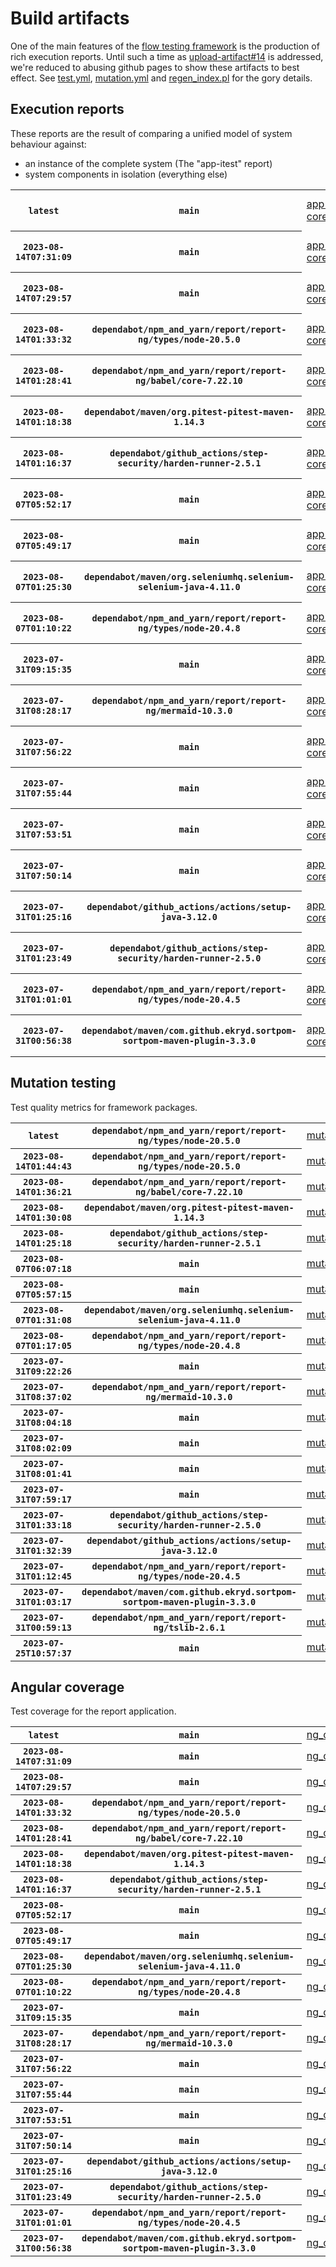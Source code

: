 # Build artifacts

One of the main features of the [flow testing framework](https://github.com/Mastercard/flow) is the production of rich execution reports.
Until such a time as [upload-artifact#14](https://github.com/actions/upload-artifact/issues/14) is addressed, we're reduced to abusing github pages to show these artifacts to best effect.
See [test.yml](https://github.com/Mastercard/flow/blob/main/.github/workflows/test.yml), [mutation.yml](https://github.com/Mastercard/flow/blob/main/.github/workflows/mutation.yml) and [regen_index.pl](https://github.com/Mastercard/flow/blob/pages/regen_index.pl) for the gory details.

## Execution reports

These reports are the result of comparing a unified model of system behaviour against:
 * an instance of the complete system (The "app-itest" report)
 * system components in isolation (everything else)

<!-- start:execution -->
<table>
	<tbody>
		<tr> <th><code>latest</code></th>
			 <th><code>main</code></th>
			<td><a href="execution/latest/example/app-core/target/mctf/latest/index.html">app-core</a></td>
			<td><a href="execution/latest/example/app-histogram/target/mctf/latest/index.html">app-histogram</a></td>
			<td><a href="execution/latest/example/app-itest/target/mctf/latest/index.html">app-itest</a></td>
			<td><a href="execution/latest/example/app-queue/target/mctf/latest/index.html">app-queue</a></td>
			<td><a href="execution/latest/example/app-store/target/mctf/latest/index.html">app-store</a></td>
			<td><a href="execution/latest/example/app-ui/target/mctf/latest/index.html">app-ui</a></td>
			<td><a href="execution/latest/example/app-web-ui/target/mctf/latest/index.html">app-web-ui</a></td>
		</tr>
		<tr> <th><code>2023-08-14T07:31:09</code></th>
			 <th><code>main</code></th>
			<td><a href="execution/1691998269/example/app-core/target/mctf/latest/index.html">app-core</a></td>
			<td><a href="execution/1691998269/example/app-histogram/target/mctf/latest/index.html">app-histogram</a></td>
			<td><a href="execution/1691998269/example/app-itest/target/mctf/latest/index.html">app-itest</a></td>
			<td><a href="execution/1691998269/example/app-queue/target/mctf/latest/index.html">app-queue</a></td>
			<td><a href="execution/1691998269/example/app-store/target/mctf/latest/index.html">app-store</a></td>
			<td><a href="execution/1691998269/example/app-ui/target/mctf/latest/index.html">app-ui</a></td>
			<td><a href="execution/1691998269/example/app-web-ui/target/mctf/latest/index.html">app-web-ui</a></td>
		</tr>
		<tr> <th><code>2023-08-14T07:29:57</code></th>
			 <th><code>main</code></th>
			<td><a href="execution/1691998197/example/app-core/target/mctf/latest/index.html">app-core</a></td>
			<td><a href="execution/1691998197/example/app-histogram/target/mctf/latest/index.html">app-histogram</a></td>
			<td><a href="execution/1691998197/example/app-itest/target/mctf/latest/index.html">app-itest</a></td>
			<td><a href="execution/1691998197/example/app-queue/target/mctf/latest/index.html">app-queue</a></td>
			<td><a href="execution/1691998197/example/app-store/target/mctf/latest/index.html">app-store</a></td>
			<td><a href="execution/1691998197/example/app-ui/target/mctf/latest/index.html">app-ui</a></td>
			<td><a href="execution/1691998197/example/app-web-ui/target/mctf/latest/index.html">app-web-ui</a></td>
		</tr>
		<tr> <th><code>2023-08-14T01:33:32</code></th>
			 <th><code>dependabot/npm_and_yarn/report/report-ng/types/node-20.5.0</code></th>
			<td><a href="execution/1691976812/example/app-core/target/mctf/latest/index.html">app-core</a></td>
			<td><a href="execution/1691976812/example/app-histogram/target/mctf/latest/index.html">app-histogram</a></td>
			<td><a href="execution/1691976812/example/app-itest/target/mctf/latest/index.html">app-itest</a></td>
			<td><a href="execution/1691976812/example/app-queue/target/mctf/latest/index.html">app-queue</a></td>
			<td><a href="execution/1691976812/example/app-store/target/mctf/latest/index.html">app-store</a></td>
			<td><a href="execution/1691976812/example/app-ui/target/mctf/latest/index.html">app-ui</a></td>
			<td><a href="execution/1691976812/example/app-web-ui/target/mctf/latest/index.html">app-web-ui</a></td>
		</tr>
		<tr> <th><code>2023-08-14T01:28:41</code></th>
			 <th><code>dependabot/npm_and_yarn/report/report-ng/babel/core-7.22.10</code></th>
			<td><a href="execution/1691976521/example/app-core/target/mctf/latest/index.html">app-core</a></td>
			<td><a href="execution/1691976521/example/app-histogram/target/mctf/latest/index.html">app-histogram</a></td>
			<td><a href="execution/1691976521/example/app-itest/target/mctf/latest/index.html">app-itest</a></td>
			<td><a href="execution/1691976521/example/app-queue/target/mctf/latest/index.html">app-queue</a></td>
			<td><a href="execution/1691976521/example/app-store/target/mctf/latest/index.html">app-store</a></td>
			<td><a href="execution/1691976521/example/app-ui/target/mctf/latest/index.html">app-ui</a></td>
			<td><a href="execution/1691976521/example/app-web-ui/target/mctf/latest/index.html">app-web-ui</a></td>
		</tr>
		<tr> <th><code>2023-08-14T01:18:38</code></th>
			 <th><code>dependabot/maven/org.pitest-pitest-maven-1.14.3</code></th>
			<td><a href="execution/1691975918/example/app-core/target/mctf/latest/index.html">app-core</a></td>
			<td><a href="execution/1691975918/example/app-histogram/target/mctf/latest/index.html">app-histogram</a></td>
			<td><a href="execution/1691975918/example/app-itest/target/mctf/latest/index.html">app-itest</a></td>
			<td><a href="execution/1691975918/example/app-queue/target/mctf/latest/index.html">app-queue</a></td>
			<td><a href="execution/1691975918/example/app-store/target/mctf/latest/index.html">app-store</a></td>
			<td><a href="execution/1691975918/example/app-ui/target/mctf/latest/index.html">app-ui</a></td>
			<td><a href="execution/1691975918/example/app-web-ui/target/mctf/latest/index.html">app-web-ui</a></td>
		</tr>
		<tr> <th><code>2023-08-14T01:16:37</code></th>
			 <th><code>dependabot/github_actions/step-security/harden-runner-2.5.1</code></th>
			<td><a href="execution/1691975797/example/app-core/target/mctf/latest/index.html">app-core</a></td>
			<td><a href="execution/1691975797/example/app-histogram/target/mctf/latest/index.html">app-histogram</a></td>
			<td><a href="execution/1691975797/example/app-itest/target/mctf/latest/index.html">app-itest</a></td>
			<td><a href="execution/1691975797/example/app-queue/target/mctf/latest/index.html">app-queue</a></td>
			<td><a href="execution/1691975797/example/app-store/target/mctf/latest/index.html">app-store</a></td>
			<td><a href="execution/1691975797/example/app-ui/target/mctf/latest/index.html">app-ui</a></td>
			<td><a href="execution/1691975797/example/app-web-ui/target/mctf/latest/index.html">app-web-ui</a></td>
		</tr>
		<tr> <th><code>2023-08-07T05:52:17</code></th>
			 <th><code>main</code></th>
			<td><a href="execution/1691387537/example/app-core/target/mctf/latest/index.html">app-core</a></td>
			<td><a href="execution/1691387537/example/app-histogram/target/mctf/latest/index.html">app-histogram</a></td>
			<td><a href="execution/1691387537/example/app-itest/target/mctf/latest/index.html">app-itest</a></td>
			<td><a href="execution/1691387537/example/app-queue/target/mctf/latest/index.html">app-queue</a></td>
			<td><a href="execution/1691387537/example/app-store/target/mctf/latest/index.html">app-store</a></td>
			<td><a href="execution/1691387537/example/app-ui/target/mctf/latest/index.html">app-ui</a></td>
			<td><a href="execution/1691387537/example/app-web-ui/target/mctf/latest/index.html">app-web-ui</a></td>
		</tr>
		<tr> <th><code>2023-08-07T05:49:17</code></th>
			 <th><code>main</code></th>
			<td><a href="execution/1691387357/example/app-core/target/mctf/latest/index.html">app-core</a></td>
			<td><a href="execution/1691387357/example/app-histogram/target/mctf/latest/index.html">app-histogram</a></td>
			<td><a href="execution/1691387357/example/app-itest/target/mctf/latest/index.html">app-itest</a></td>
			<td><a href="execution/1691387357/example/app-queue/target/mctf/latest/index.html">app-queue</a></td>
			<td><a href="execution/1691387357/example/app-store/target/mctf/latest/index.html">app-store</a></td>
			<td><a href="execution/1691387357/example/app-ui/target/mctf/latest/index.html">app-ui</a></td>
			<td><a href="execution/1691387357/example/app-web-ui/target/mctf/latest/index.html">app-web-ui</a></td>
		</tr>
		<tr> <th><code>2023-08-07T01:25:30</code></th>
			 <th><code>dependabot/maven/org.seleniumhq.selenium-selenium-java-4.11.0</code></th>
			<td><a href="execution/1691371530/example/app-core/target/mctf/latest/index.html">app-core</a></td>
			<td><a href="execution/1691371530/example/app-histogram/target/mctf/latest/index.html">app-histogram</a></td>
			<td><a href="execution/1691371530/example/app-itest/target/mctf/latest/index.html">app-itest</a></td>
			<td><a href="execution/1691371530/example/app-queue/target/mctf/latest/index.html">app-queue</a></td>
			<td><a href="execution/1691371530/example/app-store/target/mctf/latest/index.html">app-store</a></td>
			<td><a href="execution/1691371530/example/app-ui/target/mctf/latest/index.html">app-ui</a></td>
			<td><a href="execution/1691371530/example/app-web-ui/target/mctf/latest/index.html">app-web-ui</a></td>
		</tr>
		<tr> <th><code>2023-08-07T01:10:22</code></th>
			 <th><code>dependabot/npm_and_yarn/report/report-ng/types/node-20.4.8</code></th>
			<td><a href="execution/1691370622/example/app-core/target/mctf/latest/index.html">app-core</a></td>
			<td><a href="execution/1691370622/example/app-histogram/target/mctf/latest/index.html">app-histogram</a></td>
			<td><a href="execution/1691370622/example/app-itest/target/mctf/latest/index.html">app-itest</a></td>
			<td><a href="execution/1691370622/example/app-queue/target/mctf/latest/index.html">app-queue</a></td>
			<td><a href="execution/1691370622/example/app-store/target/mctf/latest/index.html">app-store</a></td>
			<td><a href="execution/1691370622/example/app-ui/target/mctf/latest/index.html">app-ui</a></td>
			<td><a href="execution/1691370622/example/app-web-ui/target/mctf/latest/index.html">app-web-ui</a></td>
		</tr>
		<tr> <th><code>2023-07-31T09:15:35</code></th>
			 <th><code>main</code></th>
			<td><a href="execution/1690794935/example/app-core/target/mctf/latest/index.html">app-core</a></td>
			<td><a href="execution/1690794935/example/app-histogram/target/mctf/latest/index.html">app-histogram</a></td>
			<td><a href="execution/1690794935/example/app-itest/target/mctf/latest/index.html">app-itest</a></td>
			<td><a href="execution/1690794935/example/app-queue/target/mctf/latest/index.html">app-queue</a></td>
			<td><a href="execution/1690794935/example/app-store/target/mctf/latest/index.html">app-store</a></td>
			<td><a href="execution/1690794935/example/app-ui/target/mctf/latest/index.html">app-ui</a></td>
			<td><a href="execution/1690794935/example/app-web-ui/target/mctf/latest/index.html">app-web-ui</a></td>
		</tr>
		<tr> <th><code>2023-07-31T08:28:17</code></th>
			 <th><code>dependabot/npm_and_yarn/report/report-ng/mermaid-10.3.0</code></th>
			<td><a href="execution/1690792097/example/app-core/target/mctf/latest/index.html">app-core</a></td>
			<td><a href="execution/1690792097/example/app-histogram/target/mctf/latest/index.html">app-histogram</a></td>
			<td><a href="execution/1690792097/example/app-itest/target/mctf/latest/index.html">app-itest</a></td>
			<td><a href="execution/1690792097/example/app-queue/target/mctf/latest/index.html">app-queue</a></td>
			<td><a href="execution/1690792097/example/app-store/target/mctf/latest/index.html">app-store</a></td>
			<td><a href="execution/1690792097/example/app-ui/target/mctf/latest/index.html">app-ui</a></td>
			<td><a href="execution/1690792097/example/app-web-ui/target/mctf/latest/index.html">app-web-ui</a></td>
		</tr>
		<tr> <th><code>2023-07-31T07:56:22</code></th>
			 <th><code>main</code></th>
			<td><a href="execution/1690790182/example/app-core/target/mctf/latest/index.html">app-core</a></td>
			<td><a href="execution/1690790182/example/app-histogram/target/mctf/latest/index.html">app-histogram</a></td>
			<td><a href="execution/1690790182/example/app-itest/target/mctf/latest/index.html">app-itest</a></td>
			<td><a href="execution/1690790182/example/app-queue/target/mctf/latest/index.html">app-queue</a></td>
			<td><a href="execution/1690790182/example/app-store/target/mctf/latest/index.html">app-store</a></td>
			<td><a href="execution/1690790182/example/app-ui/target/mctf/latest/index.html">app-ui</a></td>
			<td><a href="execution/1690790182/example/app-web-ui/target/mctf/latest/index.html">app-web-ui</a></td>
		</tr>
		<tr> <th><code>2023-07-31T07:55:44</code></th>
			 <th><code>main</code></th>
			<td><a href="execution/1690790144/example/app-core/target/mctf/latest/index.html">app-core</a></td>
			<td><a href="execution/1690790144/example/app-histogram/target/mctf/latest/index.html">app-histogram</a></td>
			<td><a href="execution/1690790144/example/app-itest/target/mctf/latest/index.html">app-itest</a></td>
			<td><a href="execution/1690790144/example/app-queue/target/mctf/latest/index.html">app-queue</a></td>
			<td><a href="execution/1690790144/example/app-store/target/mctf/latest/index.html">app-store</a></td>
			<td><a href="execution/1690790144/example/app-ui/target/mctf/latest/index.html">app-ui</a></td>
			<td><a href="execution/1690790144/example/app-web-ui/target/mctf/latest/index.html">app-web-ui</a></td>
		</tr>
		<tr> <th><code>2023-07-31T07:53:51</code></th>
			 <th><code>main</code></th>
			<td><a href="execution/1690790031/example/app-core/target/mctf/latest/index.html">app-core</a></td>
			<td><a href="execution/1690790031/example/app-histogram/target/mctf/latest/index.html">app-histogram</a></td>
			<td><a href="execution/1690790031/example/app-itest/target/mctf/latest/index.html">app-itest</a></td>
			<td><a href="execution/1690790031/example/app-queue/target/mctf/latest/index.html">app-queue</a></td>
			<td><a href="execution/1690790031/example/app-store/target/mctf/latest/index.html">app-store</a></td>
			<td><a href="execution/1690790031/example/app-ui/target/mctf/latest/index.html">app-ui</a></td>
			<td><a href="execution/1690790031/example/app-web-ui/target/mctf/latest/index.html">app-web-ui</a></td>
		</tr>
		<tr> <th><code>2023-07-31T07:50:14</code></th>
			 <th><code>main</code></th>
			<td><a href="execution/1690789814/example/app-core/target/mctf/latest/index.html">app-core</a></td>
			<td><a href="execution/1690789814/example/app-histogram/target/mctf/latest/index.html">app-histogram</a></td>
			<td><a href="execution/1690789814/example/app-itest/target/mctf/latest/index.html">app-itest</a></td>
			<td><a href="execution/1690789814/example/app-queue/target/mctf/latest/index.html">app-queue</a></td>
			<td><a href="execution/1690789814/example/app-store/target/mctf/latest/index.html">app-store</a></td>
			<td><a href="execution/1690789814/example/app-ui/target/mctf/latest/index.html">app-ui</a></td>
			<td><a href="execution/1690789814/example/app-web-ui/target/mctf/latest/index.html">app-web-ui</a></td>
		</tr>
		<tr> <th><code>2023-07-31T01:25:16</code></th>
			 <th><code>dependabot/github_actions/actions/setup-java-3.12.0</code></th>
			<td><a href="execution/1690766716/example/app-core/target/mctf/latest/index.html">app-core</a></td>
			<td><a href="execution/1690766716/example/app-histogram/target/mctf/latest/index.html">app-histogram</a></td>
			<td><a href="execution/1690766716/example/app-itest/target/mctf/latest/index.html">app-itest</a></td>
			<td><a href="execution/1690766716/example/app-queue/target/mctf/latest/index.html">app-queue</a></td>
			<td><a href="execution/1690766716/example/app-store/target/mctf/latest/index.html">app-store</a></td>
			<td><a href="execution/1690766716/example/app-ui/target/mctf/latest/index.html">app-ui</a></td>
			<td><a href="execution/1690766716/example/app-web-ui/target/mctf/latest/index.html">app-web-ui</a></td>
		</tr>
		<tr> <th><code>2023-07-31T01:23:49</code></th>
			 <th><code>dependabot/github_actions/step-security/harden-runner-2.5.0</code></th>
			<td><a href="execution/1690766629/example/app-core/target/mctf/latest/index.html">app-core</a></td>
			<td><a href="execution/1690766629/example/app-histogram/target/mctf/latest/index.html">app-histogram</a></td>
			<td><a href="execution/1690766629/example/app-itest/target/mctf/latest/index.html">app-itest</a></td>
			<td><a href="execution/1690766629/example/app-queue/target/mctf/latest/index.html">app-queue</a></td>
			<td><a href="execution/1690766629/example/app-store/target/mctf/latest/index.html">app-store</a></td>
			<td><a href="execution/1690766629/example/app-ui/target/mctf/latest/index.html">app-ui</a></td>
			<td><a href="execution/1690766629/example/app-web-ui/target/mctf/latest/index.html">app-web-ui</a></td>
		</tr>
		<tr> <th><code>2023-07-31T01:01:01</code></th>
			 <th><code>dependabot/npm_and_yarn/report/report-ng/types/node-20.4.5</code></th>
			<td><a href="execution/1690765261/example/app-core/target/mctf/latest/index.html">app-core</a></td>
			<td><a href="execution/1690765261/example/app-histogram/target/mctf/latest/index.html">app-histogram</a></td>
			<td><a href="execution/1690765261/example/app-itest/target/mctf/latest/index.html">app-itest</a></td>
			<td><a href="execution/1690765261/example/app-queue/target/mctf/latest/index.html">app-queue</a></td>
			<td><a href="execution/1690765261/example/app-store/target/mctf/latest/index.html">app-store</a></td>
			<td><a href="execution/1690765261/example/app-ui/target/mctf/latest/index.html">app-ui</a></td>
			<td><a href="execution/1690765261/example/app-web-ui/target/mctf/latest/index.html">app-web-ui</a></td>
		</tr>
		<tr> <th><code>2023-07-31T00:56:38</code></th>
			 <th><code>dependabot/maven/com.github.ekryd.sortpom-sortpom-maven-plugin-3.3.0</code></th>
			<td><a href="execution/1690764998/example/app-core/target/mctf/latest/index.html">app-core</a></td>
			<td><a href="execution/1690764998/example/app-histogram/target/mctf/latest/index.html">app-histogram</a></td>
			<td><a href="execution/1690764998/example/app-itest/target/mctf/latest/index.html">app-itest</a></td>
			<td><a href="execution/1690764998/example/app-queue/target/mctf/latest/index.html">app-queue</a></td>
			<td><a href="execution/1690764998/example/app-store/target/mctf/latest/index.html">app-store</a></td>
			<td><a href="execution/1690764998/example/app-ui/target/mctf/latest/index.html">app-ui</a></td>
			<td><a href="execution/1690764998/example/app-web-ui/target/mctf/latest/index.html">app-web-ui</a></td>
		</tr>
	</tbody>
</table>
<!-- end:execution -->

## Mutation testing

Test quality metrics for framework packages.

<!-- start:mutation -->
<table>
	<tbody>
		<tr> <th><code>latest</code></th>
			 <th><code>dependabot/npm_and_yarn/report/report-ng/types/node-20.5.0</code></th>
			<td><a href="mutation/latest/mutation_report/index.html">mutation</a></td>
		</tr>
		<tr> <th><code>2023-08-14T01:44:43</code></th>
			 <th><code>dependabot/npm_and_yarn/report/report-ng/types/node-20.5.0</code></th>
			<td><a href="mutation/1691977483/mutation_report/index.html">mutation</a></td>
		</tr>
		<tr> <th><code>2023-08-14T01:36:21</code></th>
			 <th><code>dependabot/npm_and_yarn/report/report-ng/babel/core-7.22.10</code></th>
			<td><a href="mutation/1691976981/mutation_report/index.html">mutation</a></td>
		</tr>
		<tr> <th><code>2023-08-14T01:30:08</code></th>
			 <th><code>dependabot/maven/org.pitest-pitest-maven-1.14.3</code></th>
			<td><a href="mutation/1691976608/mutation_report/index.html">mutation</a></td>
		</tr>
		<tr> <th><code>2023-08-14T01:25:18</code></th>
			 <th><code>dependabot/github_actions/step-security/harden-runner-2.5.1</code></th>
			<td><a href="mutation/1691976318/mutation_report/index.html">mutation</a></td>
		</tr>
		<tr> <th><code>2023-08-07T06:07:18</code></th>
			 <th><code>main</code></th>
			<td><a href="mutation/1691388438/mutation_report/index.html">mutation</a></td>
		</tr>
		<tr> <th><code>2023-08-07T05:57:15</code></th>
			 <th><code>main</code></th>
			<td><a href="mutation/1691387835/mutation_report/index.html">mutation</a></td>
		</tr>
		<tr> <th><code>2023-08-07T01:31:08</code></th>
			 <th><code>dependabot/maven/org.seleniumhq.selenium-selenium-java-4.11.0</code></th>
			<td><a href="mutation/1691371868/mutation_report/index.html">mutation</a></td>
		</tr>
		<tr> <th><code>2023-08-07T01:17:05</code></th>
			 <th><code>dependabot/npm_and_yarn/report/report-ng/types/node-20.4.8</code></th>
			<td><a href="mutation/1691371025/mutation_report/index.html">mutation</a></td>
		</tr>
		<tr> <th><code>2023-07-31T09:22:26</code></th>
			 <th><code>main</code></th>
			<td><a href="mutation/1690795346/mutation_report/index.html">mutation</a></td>
		</tr>
		<tr> <th><code>2023-07-31T08:37:02</code></th>
			 <th><code>dependabot/npm_and_yarn/report/report-ng/mermaid-10.3.0</code></th>
			<td><a href="mutation/1690792622/mutation_report/index.html">mutation</a></td>
		</tr>
		<tr> <th><code>2023-07-31T08:04:18</code></th>
			 <th><code>main</code></th>
			<td><a href="mutation/1690790658/mutation_report/index.html">mutation</a></td>
		</tr>
		<tr> <th><code>2023-07-31T08:02:09</code></th>
			 <th><code>main</code></th>
			<td><a href="mutation/1690790529/mutation_report/index.html">mutation</a></td>
		</tr>
		<tr> <th><code>2023-07-31T08:01:41</code></th>
			 <th><code>main</code></th>
			<td><a href="mutation/1690790501/mutation_report/index.html">mutation</a></td>
		</tr>
		<tr> <th><code>2023-07-31T07:59:17</code></th>
			 <th><code>main</code></th>
			<td><a href="mutation/1690790357/mutation_report/index.html">mutation</a></td>
		</tr>
		<tr> <th><code>2023-07-31T01:33:18</code></th>
			 <th><code>dependabot/github_actions/step-security/harden-runner-2.5.0</code></th>
			<td><a href="mutation/1690767198/mutation_report/index.html">mutation</a></td>
		</tr>
		<tr> <th><code>2023-07-31T01:32:39</code></th>
			 <th><code>dependabot/github_actions/actions/setup-java-3.12.0</code></th>
			<td><a href="mutation/1690767159/mutation_report/index.html">mutation</a></td>
		</tr>
		<tr> <th><code>2023-07-31T01:12:45</code></th>
			 <th><code>dependabot/npm_and_yarn/report/report-ng/types/node-20.4.5</code></th>
			<td><a href="mutation/1690765965/mutation_report/index.html">mutation</a></td>
		</tr>
		<tr> <th><code>2023-07-31T01:03:17</code></th>
			 <th><code>dependabot/maven/com.github.ekryd.sortpom-sortpom-maven-plugin-3.3.0</code></th>
			<td><a href="mutation/1690765397/mutation_report/index.html">mutation</a></td>
		</tr>
		<tr> <th><code>2023-07-31T00:59:13</code></th>
			 <th><code>dependabot/npm_and_yarn/report/report-ng/tslib-2.6.1</code></th>
			<td><a href="mutation/1690765153/mutation_report/index.html">mutation</a></td>
		</tr>
		<tr> <th><code>2023-07-25T10:57:37</code></th>
			 <th><code>main</code></th>
			<td><a href="mutation/1690282657/mutation_report/index.html">mutation</a></td>
		</tr>
	</tbody>
</table>
<!-- end:mutation -->

## Angular coverage

Test coverage for the report application.

<!-- start:ng_coverage -->
<table>
	<tbody>
		<tr> <th><code>latest</code></th>
			 <th><code>main</code></th>
			<td><a href="ng_coverage/latest/report/index.html">ng_coverage</a></td>
		</tr>
		<tr> <th><code>2023-08-14T07:31:09</code></th>
			 <th><code>main</code></th>
			<td><a href="ng_coverage/1691998269/report/index.html">ng_coverage</a></td>
		</tr>
		<tr> <th><code>2023-08-14T07:29:57</code></th>
			 <th><code>main</code></th>
			<td><a href="ng_coverage/1691998197/report/index.html">ng_coverage</a></td>
		</tr>
		<tr> <th><code>2023-08-14T01:33:32</code></th>
			 <th><code>dependabot/npm_and_yarn/report/report-ng/types/node-20.5.0</code></th>
			<td><a href="ng_coverage/1691976812/report/index.html">ng_coverage</a></td>
		</tr>
		<tr> <th><code>2023-08-14T01:28:41</code></th>
			 <th><code>dependabot/npm_and_yarn/report/report-ng/babel/core-7.22.10</code></th>
			<td><a href="ng_coverage/1691976521/report/index.html">ng_coverage</a></td>
		</tr>
		<tr> <th><code>2023-08-14T01:18:38</code></th>
			 <th><code>dependabot/maven/org.pitest-pitest-maven-1.14.3</code></th>
			<td><a href="ng_coverage/1691975918/report/index.html">ng_coverage</a></td>
		</tr>
		<tr> <th><code>2023-08-14T01:16:37</code></th>
			 <th><code>dependabot/github_actions/step-security/harden-runner-2.5.1</code></th>
			<td><a href="ng_coverage/1691975797/report/index.html">ng_coverage</a></td>
		</tr>
		<tr> <th><code>2023-08-07T05:52:17</code></th>
			 <th><code>main</code></th>
			<td><a href="ng_coverage/1691387537/report/index.html">ng_coverage</a></td>
		</tr>
		<tr> <th><code>2023-08-07T05:49:17</code></th>
			 <th><code>main</code></th>
			<td><a href="ng_coverage/1691387357/report/index.html">ng_coverage</a></td>
		</tr>
		<tr> <th><code>2023-08-07T01:25:30</code></th>
			 <th><code>dependabot/maven/org.seleniumhq.selenium-selenium-java-4.11.0</code></th>
			<td><a href="ng_coverage/1691371530/report/index.html">ng_coverage</a></td>
		</tr>
		<tr> <th><code>2023-08-07T01:10:22</code></th>
			 <th><code>dependabot/npm_and_yarn/report/report-ng/types/node-20.4.8</code></th>
			<td><a href="ng_coverage/1691370622/report/index.html">ng_coverage</a></td>
		</tr>
		<tr> <th><code>2023-07-31T09:15:35</code></th>
			 <th><code>main</code></th>
			<td><a href="ng_coverage/1690794935/report/index.html">ng_coverage</a></td>
		</tr>
		<tr> <th><code>2023-07-31T08:28:17</code></th>
			 <th><code>dependabot/npm_and_yarn/report/report-ng/mermaid-10.3.0</code></th>
			<td><a href="ng_coverage/1690792097/report/index.html">ng_coverage</a></td>
		</tr>
		<tr> <th><code>2023-07-31T07:56:22</code></th>
			 <th><code>main</code></th>
			<td><a href="ng_coverage/1690790182/report/index.html">ng_coverage</a></td>
		</tr>
		<tr> <th><code>2023-07-31T07:55:44</code></th>
			 <th><code>main</code></th>
			<td><a href="ng_coverage/1690790144/report/index.html">ng_coverage</a></td>
		</tr>
		<tr> <th><code>2023-07-31T07:53:51</code></th>
			 <th><code>main</code></th>
			<td><a href="ng_coverage/1690790031/report/index.html">ng_coverage</a></td>
		</tr>
		<tr> <th><code>2023-07-31T07:50:14</code></th>
			 <th><code>main</code></th>
			<td><a href="ng_coverage/1690789814/report/index.html">ng_coverage</a></td>
		</tr>
		<tr> <th><code>2023-07-31T01:25:16</code></th>
			 <th><code>dependabot/github_actions/actions/setup-java-3.12.0</code></th>
			<td><a href="ng_coverage/1690766716/report/index.html">ng_coverage</a></td>
		</tr>
		<tr> <th><code>2023-07-31T01:23:49</code></th>
			 <th><code>dependabot/github_actions/step-security/harden-runner-2.5.0</code></th>
			<td><a href="ng_coverage/1690766629/report/index.html">ng_coverage</a></td>
		</tr>
		<tr> <th><code>2023-07-31T01:01:01</code></th>
			 <th><code>dependabot/npm_and_yarn/report/report-ng/types/node-20.4.5</code></th>
			<td><a href="ng_coverage/1690765261/report/index.html">ng_coverage</a></td>
		</tr>
		<tr> <th><code>2023-07-31T00:56:38</code></th>
			 <th><code>dependabot/maven/com.github.ekryd.sortpom-sortpom-maven-plugin-3.3.0</code></th>
			<td><a href="ng_coverage/1690764998/report/index.html">ng_coverage</a></td>
		</tr>
	</tbody>
</table>
<!-- end:ng_coverage -->